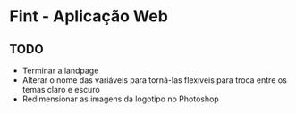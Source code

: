 # Fint - Aplicação Web

## TODO

- Terminar a landpage
- Alterar o nome das variáveis para torná-las flexíveis para troca entre os temas claro e escuro
- Redimensionar as imagens da logotipo no Photoshop